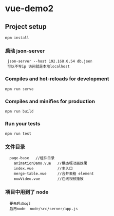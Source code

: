 # vue-demo2

## Project setup

```
npm install
```

### 启动 json-server

```
 json-server --host 192.168.0.54 db.json
 可以不写ip 访问就是本地localhost
```

### Compiles and hot-reloads for development

```
npm run serve
```

### Compiles and minifies for production

```
npm run build
```

### Run your tests

```
npm run test
```

### 文件目录

```
  page-base   //组件目录
    animationDamo.vue   //模态框动画效果
    index.vue           //主入口
    merge-table.vue     //合并表格 element
    nowVideo.vue        //在线视频播放
```

### 项目中用到了 node

```
  要先启动sql
  启用node  node/src/server/app.js
```
